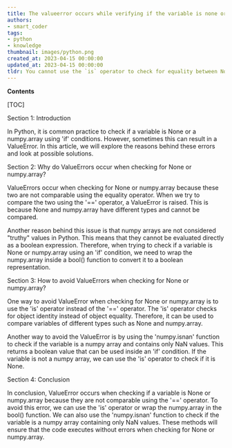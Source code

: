 ```yaml
---
title: The valueerror occurs while verifying if the variable is none or a numpy.array
authors:
- smart_coder
tags:
- python
- knowledge
thumbnail: images/python.png
created_at: 2023-04-15 00:00:00
updated_at: 2023-04-15 00:00:00
tldr: You cannot use the `is` operator to check for equality between None and numpy arrays.
---
```


**Contents**

[TOC]

Section 1: Introduction

In Python, it is common practice to check if a variable is None or a numpy.array using 'if' conditions. However, sometimes this can result in a ValueError. In this article, we will explore the reasons behind these errors and look at possible solutions.

Section 2: Why do ValueErrors occur when checking for None or numpy.array?

ValueErrors occur when checking for None or numpy.array because these two are not comparable using the equality operator. When we try to compare the two using the '==' operator, a ValueError is raised. This is because None and numpy.array have different types and cannot be compared.

Another reason behind this issue is that numpy arrays are not considered "truthy" values in Python. This means that they cannot be evaluated directly as a boolean expression. Therefore, when trying to check if a variable is None or numpy.array using an 'if' condition, we need to wrap the numpy.array inside a bool() function to convert it to a boolean representation.

Section 3: How to avoid ValueErrors when checking for None or numpy.array?

One way to avoid ValueError when checking for None or numpy.array is to use the 'is' operator instead of the '==' operator. The 'is' operator checks for object identity instead of object equality. Therefore, it can be used to compare variables of different types such as None and numpy.array.

Another way to avoid the ValueError is by using the 'numpy.isnan' function to check if the variable is a numpy array and contains only NaN values. This returns a boolean value that can be used inside an 'if' condition. If the variable is not a numpy array, we can use the 'is' operator to check if it is None.

Section 4: Conclusion

In conclusion, ValueError occurs when checking if a variable is None or numpy.array because they are not comparable using the '==' operator. To avoid this error, we can use the 'is' operator or wrap the numpy.array in the bool() function. We can also use the 'numpy.isnan' function to check if the variable is a numpy array containing only NaN values. These methods will ensure that the code executes without errors when checking for None or numpy.array.

